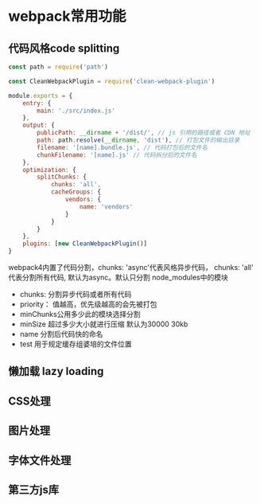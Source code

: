 # webpack常用功能

## 代码风格code splitting

```javascript
const path = require('path')

const CleanWebpackPlugin = require('clean-webpack-plugin')

module.exports = {
    entry: {
        main: './src/index.js'
    },
    output: {
        publicPath: __dirname + '/dist/', // js 引用的路径或者 CDN 地址
        path: path.resolve(__dirname, 'dist'), // 打包文件的输出目录
        filename: '[name].bundle.js', // 代码打包后的文件名
        chunkFilename: '[name].js' // 代码拆分后的文件名
    },
    optimization: {
        splitChunks: {
            chunks: 'all',
            cacheGroups: {
                vendors: {
                    name: 'vendors'
                }
            }
        }
    },
    plugins: [new CleanWebpackPlugin()]
}
```

webpack4内置了代码分割，chunks: 'async'代表风格异步代码， chunks: 'all' 代表分割所有代码, 默认为async。默认只分割 node_modules中的模块

* chunks: 分割异步代码或者所有代码
* priority： 值越高，优先级越高的会先被打包
* minChunks公用多少此的模块选择分割
* minSize 超过多少大小就进行压缩 默认为30000  30kb
* name 分割后代码快的命名
* test 用于规定缓存组婆培的文件位置

## 懒加载 lazy loading

## CSS处理

## 图片处理

## 字体文件处理

## 第三方js库
